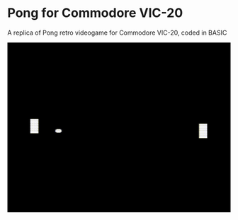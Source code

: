 # Pong for Commodore VIC-20

A replica of Pong retro videogame for Commodore VIC-20, coded in BASIC

![PONG for VIC-20](https://github.com/massimobottelli/pong-vic20/blob/main/pong.gif)


